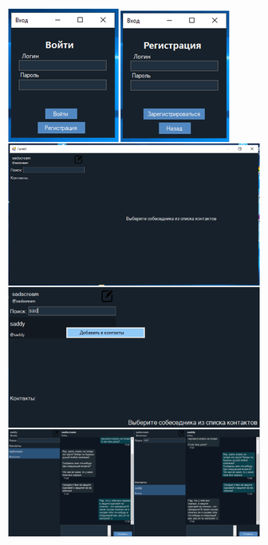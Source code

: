 ![](./Plum/screenshots/1.png)
![](./Plum/screenshots/2.png)
![](./Plum/screenshots/5.png)
![](./Plum/screenshots/8.png)
![](./Plum/screenshots/11.png)
